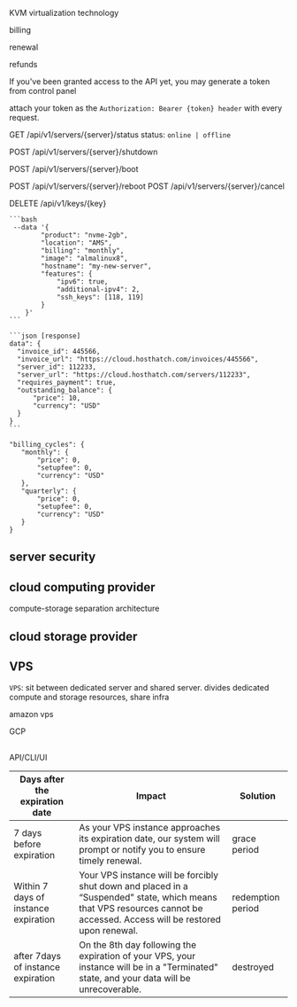 KVM virtualization technology 


billing


renewal


refunds


If you've been granted access to the API yet, you may generate a token from control panel

 attach your token as the `Authorization: Bearer {token} header`  with every request.

GET /api/v1/servers/{server}/status
status: `online | offline`

POST /api/v1/servers/{server}/shutdown

POST /api/v1/servers/{server}/boot 

POST /api/v1/servers/{server}/reboot
POST /api/v1/servers/{server}/cancel


DELETE /api/v1/keys/{key}

````[deploy]
```bash
 --data '{
        "product": "nvme-2gb",
        "location": "AMS",
        "billing": "monthly",
        "image": "almalinux8",
        "hostname": "my-new-server",
        "features": {
            "ipv6": true,
            "additional-ipv4": 2,
            "ssh_keys": [118, 119]
        }
    }'
```

```json [response]
data": {
  "invoice_id": 445566,
  "invoice_url": "https://cloud.hosthatch.com/invoices/445566",
  "server_id": 112233,
  "server_url": "https://cloud.hosthatch.com/servers/112233",
  "requires_payment": true,
  "outstanding_balance": {
      "price": 10,
      "currency": "USD"
  }
}
```

````
 ```
"billing_cycles": {
    "monthly": {
        "price": 0,
        "setupfee": 0,
        "currency": "USD"
    },
    "quarterly": {
        "price": 0,
        "setupfee": 0,
        "currency": "USD"
    }
}
 ```


## server security



## cloud computing provider
 compute-storage separation architecture 

## cloud storage provider



## VPS


`VPS`: sit between dedicated server and shared server.
divides dedicated compute and storage resources, share infra


amazon vps

GCP


## 
API/CLI/UI




| Days after the expiration date       | Impact                                                                                                                                                                   | Solution          |
|--------------------------------------|--------------------------------------------------------------------------------------------------------------------------------------------------------------------------|-------------------|
| 7 days before expiration             | As your VPS instance approaches its expiration date, our system will prompt or notify you to ensure timely renewal.                                                      | grace period      |
| Within 7 days of instance expiration | Your VPS instance will be forcibly shut down and placed in a “Suspended" state, which means that VPS resources cannot be accessed. Access will be restored upon renewal. | redemption period |
| after 7days of instance expiration   | On the 8th day following the expiration of your VPS, your instance will be in a "Terminated" state, and your data will be unrecoverable.                                 | destroyed         |


